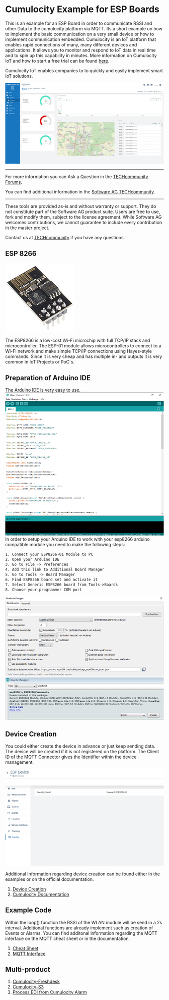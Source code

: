 # Cumulocity Example for ESP Boards
This is an example for an ESP Board in order to communicate RSSI and other Data to the cumulocity platform via MQTT. Its a short example on how to implement the basic communication on a very small device or how to implement communication embedded.
Cumulocity is an IoT platform that enables rapid connections of many, many different devices and applications. It allows you to monitor and respond to IoT data in real time and to spin up this capability in minutes. More information on Cumulocity IoT and how to start a free trial can be found [here](https://www.softwareag.cloud/site/product/cumulocity-iot.html#/).

Cumulocity IoT enables companies to to quickly and easily implement smart IoT solutions.

![Dashboard](pics/Dashboard.png)
______________________
For more information you can Ask a Question in the [TECHcommunity Forums](http://tech.forums.softwareag.com/techjforum/forums/list.page?product=webmethods-io-b2b).

You can find additional information in the [Software AG TECHcommunity](http://techcommunity.softwareag.com/home/-/product/name/webmethods-io-b2b).
______________________

These tools are provided as-is and without warranty or support. They do not constitute part of the Software AG product suite. Users are free to use, fork and modify them, subject to the license agreement. While Software AG welcomes contributions, we cannot guarantee to include every contribution in the master project.

Contact us at [TECHcommunity](mailto:technologycommunity@softwareag.com?subject=Github/SoftwareAG) if you have any questions.

## ESP 8266

![ESP](pics/esp_board.jpg)

The ESP8266 is a low-cost Wi-Fi microchip with full TCP/IP stack and microcontroller.
The ESP-01 module allows microcontrollers to connect to a Wi-Fi network and make simple TCP/IP connections using Hayes-style commands. Since it is very cheap and has multiple in- and outputs it is very common in IoT Projects or PoC´s.

## Preparation of Arduino IDE

The Arduino IDE is very easy to use.
![ArduinoIDE](pics/ArduinoIDE_1.png)
In order to setup your Arduino IDE to work with your esp8266 arduino compatible module you need to make the following steps:

    1. Connect your ESP8266-01 Module to PC
    2. Open your Arduino IDE
    3. Go to File -> Preferences
    4. Add this link to Additional Board Manager
    5. Go to Tools -> Board Manager
    6. Find ESP8266 board set and activate it
    7. Select Generic ESP8266 board from Tools->Boards
    8. Choose your programmer COM port

![ArduinoIDE Board Manager](pics/ArduinoIDE_Board_1.png)
![ArduinoIDE ESP Boards](pics/ArduinoIDE_Board_2.png)

## Device Creation

You could either create the device in advance or just keep sending data. The device will be created if it is not registered on the platform. The Client ID of the MQTT Connector gives the Identifier within the device management.

![Identifier](pics/ID.png)

Additional Information regarding device creation can be found either in the examples or on the official documentation.

 1. [Device Creation](https://github.com/SoftwareAG/cumulocity-iot-examples/tree/master/devicecreation)
 2. [Cumulocity Documentation](https://cumulocity.com/guides/device-sdk/introduction/)

## Example Code

Within the loop() function the RSSI of the WLAN module will be send in a 2s interval.
Additional functions are already  implement such as creation of Events or Alarms.
You can find additonal information regarding the MQTT interface on the MQTT cheat sheet or in the documentation.

 1. [Cheat Sheet](https://support.cumulocity.com/hc/en-us/article_attachments/360000089547/cheatsheet.pdf)
 2. [MQTT Interface](https://cumulocity.com/guides/device-sdk/mqtt-examples/)


## Multi-product

 1. [Cumulocity-Freshdesk](https://github.com/SoftwareAG/webmethodsio-examples/tree/master/cumulocitytofreshdesk)
 1. [Cumulocity-S3](https://github.com/SoftwareAG/webmethodsio-examples/tree/master/cumulocity-s3)
 1. [Process EDI from Cumulocity Alarm](https://github.com/SoftwareAG/webmethods-b2b-examples/tree/master/c8y-wmio-hybrid-b2b-create-edi850)
